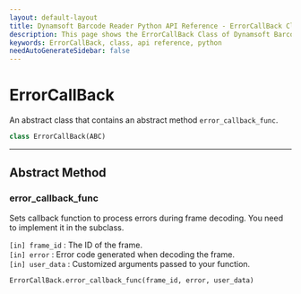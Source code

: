 ```yaml
---
layout: default-layout
title: Dynamsoft Barcode Reader Python API Reference - ErrorCallBack Class
description: This page shows the ErrorCallBack Class of Dynamsoft Barcode Reader for Python SDK.
keywords: ErrorCallBack, class, api reference, python
needAutoGenerateSidebar: false
---
```



# ErrorCallBack
An abstract class that contains an abstract method `error_callback_func`.

```python
class ErrorCallBack(ABC)
```  
  
---
  

## Abstract Method
  
### error_callback_func
Sets callback function to process errors during frame decoding. You need to implement it in the subclass.

`[in] frame_id` <int> : The ID of the frame.  
`[in] error` <int> : Error code generated when decoding the frame.  
`[in] user_data` <object> : Customized arguments passed to your function.  
        

```python
ErrorCallBack.error_callback_func(frame_id, error, user_data)
```
